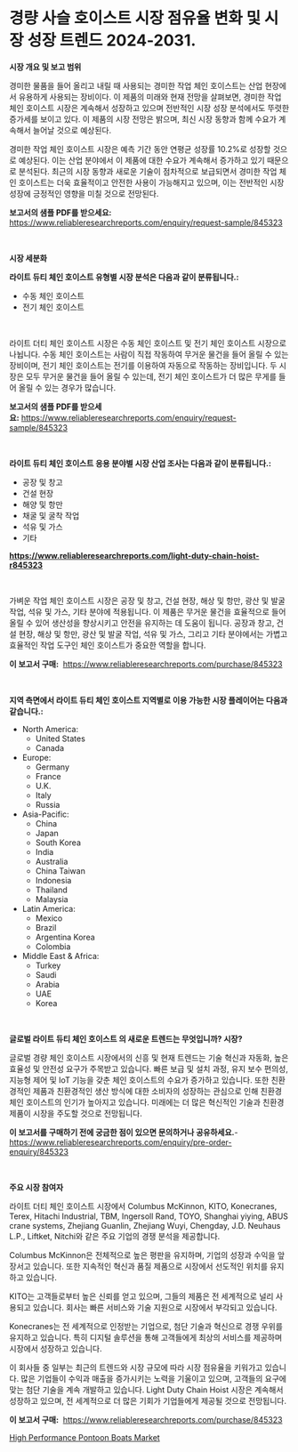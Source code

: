 <p><h1>경량 사슬 호이스트 시장 점유율 변화 및 시장 성장 트렌드 2024-2031.</h1></p><p><strong>시장 개요 및 보고 범위</strong></p>
<p><p>경미한 물품을 들어 올리고 내릴 때 사용되는 경미한 작업 체인 호이스트는 산업 현장에서 유용하게 사용되는 장비이다. 이 제품의 미래와 현재 전망을 살펴보면, 경미한 작업 체인 호이스트 시장은 계속해서 성장하고 있으며 전반적인 시장 성장 분석에서도 뚜렷한 증가세를 보이고 있다. 이 제품의 시장 전망은 밝으며, 최신 시장 동향과 함께 수요가 계속해서 늘어날 것으로 예상된다.</p><p>경미한 작업 체인 호이스트 시장은 예측 기간 동안 연평균 성장률 10.2%로 성장할 것으로 예상된다. 이는 산업 분야에서 이 제품에 대한 수요가 계속해서 증가하고 있기 때문으로 분석된다. 최근의 시장 동향과 새로운 기술이 점차적으로 보급되면서 경미한 작업 체인 호이스트는 더욱 효율적이고 안전한 사용이 가능해지고 있으며, 이는 전반적인 시장 성장에 긍정적인 영향을 미칠 것으로 전망된다.</p></p>
<p><strong>보고서의 샘플 PDF를 받으세요:</strong> <a href="https://www.reliableresearchreports.com/enquiry/request-sample/845323">https://www.reliableresearchreports.com/enquiry/request-sample/845323</a></p>
<p>&nbsp;</p>
<p><strong>시장 세분화</strong></p>
<p><strong>라이트 듀티 체인 호이스트 유형별 시장 분석은 다음과 같이 분류됩니다.:</strong></p>
<p><ul><li>수동 체인 호이스트</li><li>전기 체인 호이스트</li></ul></p>
<p>&nbsp;</p>
<p><p>라이트 더티 체인 호이스트 시장은 수동 체인 호이스트 및 전기 체인 호이스트 시장으로 나뉩니다. 수동 체인 호이스트는 사람이 직접 작동하여 무거운 물건을 들어 올릴 수 있는 장비이며, 전기 체인 호이스트는 전기를 이용하여 자동으로 작동하는 장비입니다. 두 시장은 모두 무거운 물건을 들어 올릴 수 있는데, 전기 체인 호이스트가 더 많은 무게를 들어 올릴 수 있는 경우가 많습니다.</p></p>
<p><strong>보고서의 샘플 PDF를 받으세요:</strong>&nbsp;<a href="https://www.reliableresearchreports.com/enquiry/request-sample/845323">https://www.reliableresearchreports.com/enquiry/request-sample/845323</a></p>
<p>&nbsp;</p>
<p><strong> 라이트 듀티 체인 호이스트 응용 분야별 시장 산업 조사는 다음과 같이 분류됩니다.:</strong></p>
<p><ul><li>공장 및 창고</li><li>건설 현장</li><li>해양 및 항만</li><li>채굴 및 굴착 작업</li><li>석유 및 가스</li><li>기타</li></ul></p>
<p><strong><a href="https://www.reliableresearchreports.com/light-duty-chain-hoist-r845323">https://www.reliableresearchreports.com/light-duty-chain-hoist-r845323</a></strong></p>
<p>&nbsp;</p>
<p><p>가벼운 작업 체인 호이스트 시장은 공장 및 창고, 건설 현장, 해상 및 항만, 광산 및 발굴 작업, 석유 및 가스, 기타 분야에 적용됩니다. 이 제품은 무거운 물건을 효율적으로 들어 올릴 수 있어 생산성을 향상시키고 안전을 유지하는 데 도움이 됩니다. 공장과 창고, 건설 현장, 해상 및 항만, 광산 및 발굴 작업, 석유 및 가스, 그리고 기타 분야에서는 가볍고 효율적인 작업 도구인 체인 호이스트가 중요한 역할을 합니다.</p></p>
<p><strong>이 보고서 구매:</strong>&nbsp; <a href="https://www.reliableresearchreports.com/purchase/845323">https://www.reliableresearchreports.com/purchase/845323</a></p>
<p>&nbsp;</p>
<p><strong>지역 측면에서 라이트 듀티 체인 호이스트 지역별로 이용 가능한 시장 플레이어는 다음과 같습니다.:</strong></p>
<p><ul>
    <li>
        North America:
        <ul>
            <li>United States</li>
            <li>Canada</li>
        </ul>
    </li>
    <li>
        Europe:
        <ul>
            <li>Germany</li>
            <li>France</li>
            <li>U.K.</li>
            <li>Italy</li>
            <li>Russia</li>
        </ul>
    </li>
    <li>
        Asia-Pacific:
        <ul>
            <li>China</li>
            <li>Japan</li>
            <li>South Korea</li>
            <li>India</li>
            <li>Australia</li>
            <li>China Taiwan</li>
            <li>Indonesia</li>
            <li>Thailand</li>
            <li>Malaysia</li>
        </ul>
    </li>
    <li>
        Latin America:
        <ul>
            <li>Mexico</li>
            <li>Brazil</li>
            <li>Argentina Korea</li>
            <li>Colombia</li>
        </ul>
    </li>
    <li>
        Middle East & Africa:
        <ul>
            <li>Turkey</li>
            <li>Saudi</li>
            <li>Arabia</li>
            <li>UAE</li>
            <li>Korea</li>
        </ul>
    </li>
    </ul></p>
<p>&nbsp;</p>
<p><strong>글로벌 라이트 듀티 체인 호이스트 의 새로운 트렌드는 무엇입니까? 시장?</strong></p>
<p><p>글로벌 경량 체인 호이스트 시장에서의 신흥 및 현재 트렌드는 기술 혁신과 자동화, 높은 효율성 및 안전성 요구가 주목받고 있습니다. 빠른 보급 및 설치 과정, 유지 보수 편의성, 지능형 제어 및 IoT 기능을 갖춘 체인 호이스트의 수요가 증가하고 있습니다. 또한 친환경적인 제품과 친환경적인 생산 방식에 대한 소비자의 성장하는 관심으로 인해 친환경 체인 호이스트의 인기가 높아지고 있습니다. 미래에는 더 많은 혁신적인 기술과 친환경 제품이 시장을 주도할 것으로 전망됩니다.</p></p>
<p><strong>이 보고서를 구매하기 전에 궁금한 점이 있으면 문의하거나 공유하세요.</strong>- <a href="https://www.reliableresearchreports.com/enquiry/pre-order-enquiry/845323">https://www.reliableresearchreports.com/enquiry/pre-order-enquiry/845323</a></p>
<p>&nbsp;</p>
<p><strong>주요 시장 참여자</strong></p>
<p><p>라이트 더티 체인 호이스트 시장에서 Columbus McKinnon, KITO, Konecranes, Terex, Hitachi Industrial, TBM, Ingersoll Rand, TOYO, Shanghai yiying, ABUS crane systems, Zhejiang Guanlin, Zhejiang Wuyi, Chengday, J.D. Neuhaus L.P., Liftket, Nitchi와 같은 주요 기업의 경쟁 분석을 제공합니다. </p><p>Columbus McKinnon은 전체적으로 높은 평판을 유지하며, 기업의 성장과 수익을 앞장서고 있습니다. 또한 지속적인 혁신과 품질 제품으로 시장에서 선도적인 위치를 유지하고 있습니다. </p><p>KITO는 고객들로부터 높은 신뢰를 얻고 있으며, 그들의 제품은 전 세계적으로 널리 사용되고 있습니다. 회사는 빠른 서비스와 기술 지원으로 시장에서 부각되고 있습니다. </p><p>Konecranes는 전 세계적으로 인정받는 기업으로, 첨단 기술과 혁신으로 경쟁 우위를 유지하고 있습니다. 특히 디지털 솔루션을 통해 고객들에게 최상의 서비스를 제공하며 시장에서 성장하고 있습니다. </p><p>이 회사들 중 일부는 최근의 트렌드와 시장 규모에 따라 시장 점유율을 키워가고 있습니다. 많은 기업들이 수익과 매출을 증가시키는 노력을 기울이고 있으며, 고객들의 요구에 맞는 첨단 기술을 계속 개발하고 있습니다. Light Duty Chain Hoist 시장은 계속해서 성장하고 있으며, 전 세계적으로 더 많은 기회가 기업들에게 제공될 것으로 전망됩니다.</p></p>
<p><strong>이 보고서 구매:</strong>&nbsp;&nbsp;<a href="https://www.reliableresearchreports.com/purchase/845323">https://www.reliableresearchreports.com/purchase/845323</a></p>
<p><p><a href="https://github.com/Sinjinluong3e0awx2m195k76/Market-Research-Report-List-2/blob/main/high-performance-pontoon-boats-market.md">High Performance Pontoon Boats Market</a></p></p>